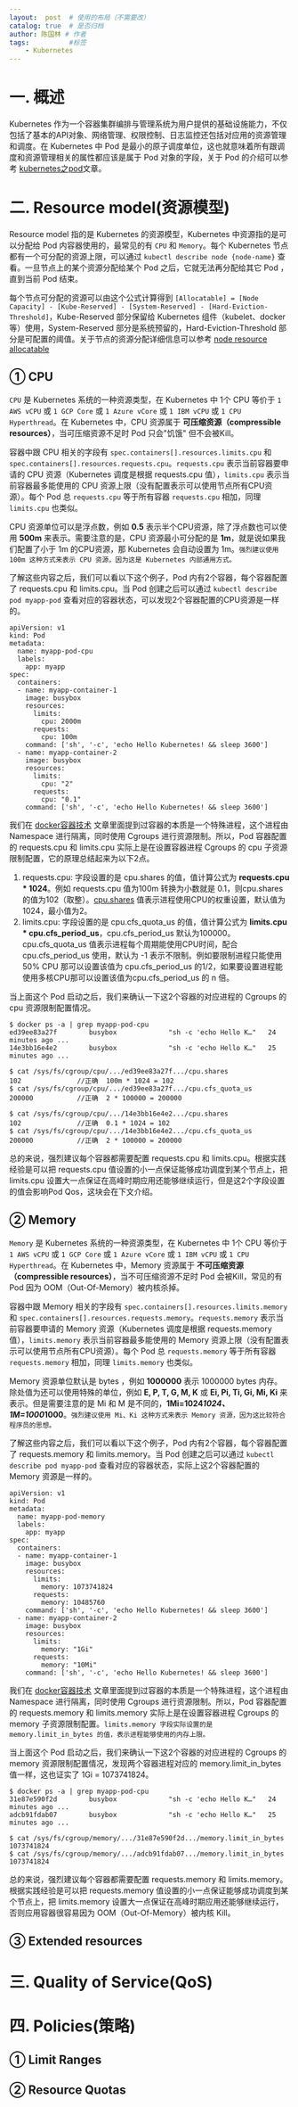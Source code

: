```yaml
---
layout:  post  # 使用的布局（不需要改）
catalog: true  # 是否归档
author: 陈国林 # 作者
tags:          #标签
    - Kubernetes
---
```


# 一. 概述
Kubernetes 作为一个容器集群编排与管理系统为用户提供的基础设施能力，不仅包括了基本的API对象、网络管理、权限控制、日志监控还包括对应用的资源管理和调度。在 Kubernetes 中 Pod 是最小的原子调度单位，这也就意味着所有跟调度和资源管理相关的属性都应该是属于 Pod 对象的字段，关于 Pod 的介绍可以参考 [kubernetes之pod](https://chenguolin.github.io/2019/03/27/Kubernetes-17-Kubernetes%E4%B9%8BPod/)文章。

# 二. Resource model(资源模型)
Resource model 指的是 Kubernetes 的资源模型，Kubernetes 中资源指的是可以分配给 Pod 内容器使用的，最常见的有 `CPU` 和 `Memory`。每个 Kubernetes 节点都有一个可分配的资源上限，可以通过 `kubectl describe node {node-name}` 查看。一旦节点上的某个资源分配给某个 Pod 之后，它就无法再分配给其它 Pod ，直到当前 Pod 结束。

每个节点可分配的资源可以由这个公式计算得到 `[Allocatable] = [Node Capacity] - [Kube-Reserved] - [System-Reserved] - [Hard-Eviction-Threshold]`，Kube-Reserved 部分保留给 Kubernetes 组件（kubelet、docker等）使用，System-Reserved 部分是系统预留的，Hard-Eviction-Threshold 部分是可配置的阈值。关于节点的资源分配详细信息可以参考 [node resource allocatable](https://github.com/kubernetes/community/blob/master/contributors/design-proposals/node/node-allocatable.md)

## ① CPU
`CPU` 是 Kubernetes 系统的一种资源类型，在 Kubernetes 中 1个 CPU 等价于 `1 AWS vCPU` 或 `1 GCP Core` 或 `1 Azure vCore` 或 `1 IBM vCPU` 或 `1 CPU Hyperthread`。在 Kubernetes 中，CPU 资源属于 **可压缩资源（compressible resources）**，当可压缩资源不足时 Pod 只会"饥饿" 但不会被Kill。

容器中跟 CPU 相关的字段有 `spec.containers[].resources.limits.cpu` 和 `spec.containers[].resources.requests.cpu`。`requests.cpu` 表示当前容器要申请的 CPU 资源（Kubernetes 调度是根据 requests.cpu 值），`limits.cpu` 表示当前容器最多能使用的 CPU 资源上限（没有配置表示可以使用节点所有CPU资源）。每个 Pod 总 `requests.cpu` 等于所有容器 `requests.cpu` 相加，同理 `limits.cpu` 也类似。

CPU 资源单位可以是浮点数，例如 **0.5** 表示半个CPU资源，除了浮点数也可以使用 **500m** 来表示。需要注意的是，CPU 资源最小可分配的是 **1m**，就是说如果我们配置了小于 1m 的CPU资源，那 Kubernetes 会自动设置为 1m。`强烈建议使用 100m 这种方式来表示 CPU 资源，因为这是 Kubernetes 内部通用方式。`

了解这些内容之后，我们可以看以下这个例子，Pod 内有2个容器，每个容器配置了 requests.cpu 和 limits.cpu。当 Pod 创建之后可以通过 `kubectl describe pod myapp-pod` 查看对应的容器状态，可以发现2个容器配置的CPU资源是一样的。

```
apiVersion: v1
kind: Pod
metadata:
  name: myapp-pod-cpu
  labels:
    app: myapp
spec:
  containers:
  - name: myapp-container-1
    image: busybox
    resources:
      limits:
        cpu: 2000m
      requests:
        cpu: 100m
    command: ['sh', '-c', 'echo Hello Kubernetes! && sleep 3600']
  - name: myapp-container-2
    image: busybox
    resources:
      limits:
        cpu: "2"
      requests:
        cpu: "0.1"
    command: ['sh', '-c', 'echo Hello Kubernetes! && sleep 3600']
```

我们在 [docker容器技术](https://chenguolin.github.io/2019/03/13/Kubernetes-3-Docker%E5%AE%B9%E5%99%A8%E6%8A%80%E6%9C%AF/) 文章里面提到过容器的本质是一个特殊进程，这个进程由 Namespace 进行隔离，同时使用 Cgroups 进行资源限制。所以，Pod 容器配置的 requests.cpu 和 limits.cpu 实际上是在设置容器进程 Cgroups 的 cpu 子资源限制配置，它的原理总结起来为以下2点。

1. requests.cpu: 字段设置的是 cpu.shares 的值，值计算公式为 **requests.cpu * 1024**。例如 requests.cpu 值为100m 转换为小数就是 0.1，则cpu.shares 的值为102（取整）。[cpu.shares](https://docs.docker.com/engine/reference/run/#cpu-share-constraint) 值表示进程使用CPU的权重设置，默认值为1024，最小值为2。
2. limits.cpu: 字段设置的是 cpu.cfs_quota_us 的值，值计算公式为 **limits.cpu * cpu.cfs_period_us**，cpu.cfs_period_us 默认为100000。cpu.cfs_quota_us 值表示进程每个周期能使用CPU时间，配合 cpu.cfs_period_us 使用，默认为 -1 表示不限制。例如要限制进程只能使用 50% CPU 那可以设置该值为 cpu.cfs_period_us 的1/2，如果要设置进程能使用多核CPU那可以设置该值为cpu.cfs_period_us 的 n 倍。

当上面这个 Pod 启动之后，我们来确认一下这2个容器的对应进程的 Cgroups 的 cpu 资源限制配置情况。

```
$ docker ps -a | grep myapp-pod-cpu
ed39ee83a27f        busybox             "sh -c 'echo Hello K…"   24 minutes ago ...
14e3bb16e4e2        busybox             "sh -c 'echo Hello K…"   25 minutes ago ...

$ cat /sys/fs/cgroup/cpu/.../ed39ee83a27f.../cpu.shares    
102              //正确  100m * 1024 = 102
$ cat /sys/fs/cgroup/cpu/.../ed39ee83a27f.../cpu.cfs_quota_us
200000           //正确  2 * 100000 = 200000

$ cat /sys/fs/cgroup/cpu/.../14e3bb16e4e2.../cpu.shares
102              //正确  0.1 * 1024 = 102
$ cat /sys/fs/cgroup/cpu/.../14e3bb16e4e2.../cpu.cfs_quota_us
200000           //正确  2 * 100000 = 200000
```

总的来说，强烈建议每个容器都需要配置 requests.cpu 和 limits.cpu。根据实践经验是可以把 requests.cpu 值设置的小一点保证能够成功调度到某个节点上，把 limits.cpu 设置大一点保证在高峰时期应用还能够继续运行，但是这2个字段设置的值会影响Pod Qos，这块会在下文介绍。

## ② Memory
`Memory` 是 Kubernetes 系统的一种资源类型，在 Kubernetes 中 1个 CPU 等价于 `1 AWS vCPU` 或 `1 GCP Core` 或 `1 Azure vCore` 或 `1 IBM vCPU` 或 `1 CPU Hyperthread`。在 Kubernetes 中，Memory 资源属于 **不可压缩资源（compressible resources）**，当不可压缩资源不足时 Pod 会被Kill，常见的有 Pod 因为 OOM（Out-Of-Memory）被内核杀掉。

容器中跟 Memory 相关的字段有 `spec.containers[].resources.limits.memory` 和 `spec.containers[].resources.requests.memory`。`requests.memory` 表示当前容器要申请的 Memory 资源（Kubernetes 调度是根据 requests.memory 值），`limits.memory` 表示当前容器最多能使用的 Memory 资源上限（没有配置表示可以使用节点所有CPU资源）。每个 Pod 总 `requests.memory` 等于所有容器 `requests.memory` 相加，同理 `limits.memory` 也类似。

Memory 资源单位默认是 bytes ，例如 **1000000** 表示 1000000 bytes 内存。除处值为还可以使用特殊的单位，例如 **E, P, T, G, M, K** 或 **Ei, Pi, Ti, Gi, Mi, Ki** 来表示。但是需要注意的是 Mi 和 M 是不同的，**1Mi=1024*1024、1M=1000*1000**。`强烈建议使用 Mi、Ki 这种方式来表示 Memory 资源，因为这比较符合程序员的思想。`

了解这些内容之后，我们可以看以下这个例子，Pod 内有2个容器，每个容器配置了 requests.memory 和 limits.memory。当 Pod 创建之后可以通过 `kubectl describe pod myapp-pod` 查看对应的容器状态，实际上这2个容器配置的 Memory 资源是一样的。

```
apiVersion: v1
kind: Pod
metadata:
  name: myapp-pod-memory
  labels:
    app: myapp
spec:
  containers:
  - name: myapp-container-1
    image: busybox
    resources:
      limits:
        memory: 1073741824
      requests:
        memory: 10485760
    command: ['sh', '-c', 'echo Hello Kubernetes! && sleep 3600']
  - name: myapp-container-2
    image: busybox
    resources:
      limits:
        memory: "1Gi"
      requests:
        memory: "10Mi"
    command: ['sh', '-c', 'echo Hello Kubernetes! && sleep 3600']
```

我们在 [docker容器技术](https://chenguolin.github.io/2019/03/13/Kubernetes-3-Docker%E5%AE%B9%E5%99%A8%E6%8A%80%E6%9C%AF/) 文章里面提到过容器的本质是一个特殊进程，这个进程由 Namespace 进行隔离，同时使用 Cgroups 进行资源限制。所以，Pod 容器配置的 requests.memory 和 limits.memory 实际上是在设置容器进程 Cgroups 的 memory 子资源限制配置。`limits.memory 字段实际设置的是 memory.limit_in_bytes 的值，表示进程能够使用的内存上限。`

当上面这个 Pod 启动之后，我们来确认一下这2个容器的对应进程的 Cgroups 的 memory 资源限制配置情况，发现两个容器进程对应的 memory.limit_in_bytes  值一样，这也证实了 1Gi = 1073741824。

```
$ docker ps -a | grep myapp-pod-cpu
31e87e590f2d        busybox             "sh -c 'echo Hello K…"   24 minutes ago ...
adcb91fdab07        busybox             "sh -c 'echo Hello K…"   25 minutes ago ...

$ cat /sys/fs/cgroup/memory/.../31e87e590f2d.../memory.limit_in_bytes    
1073741824
$ cat /sys/fs/cgroup/memory/.../adcb91fdab07.../memory.limit_in_bytes
1073741824
```

总的来说，强烈建议每个容器都需要配置 requests.memory 和 limits.memory。根据实践经验是可以把 requests.memory 值设置的小一点保证能够成功调度到某个节点上，把 limits.memory 设置大一点保证在高峰时期应用还能够继续运行，否则应用容器很容易因为 OOM（Out-Of-Memory）被内核 Kill。

## ③ Extended resources


# 三. Quality of Service(QoS)

# 四. Policies(策略)
## ① Limit Ranges

## ② Resource Quotas
